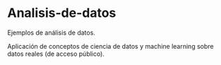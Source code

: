 # Analisis-de-datos
Ejemplos de análisis de datos. 

Aplicación de conceptos de ciencia de datos y machine learning sobre datos reales (de acceso público).
